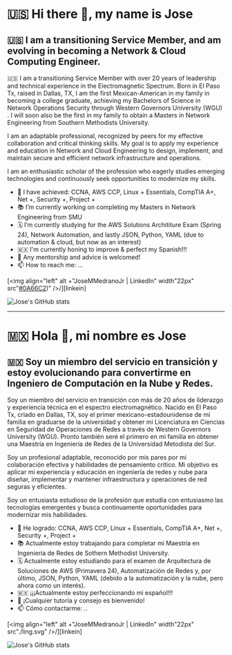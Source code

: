 # 🇺🇸 Hi there 👋, my name is Jose

## 🇺🇸 I am a transitioning Service Member, and am evolving in becoming a Network & Cloud Computing Engineer.

🇺🇸 I am a transitioning Service Member with over 20 years of leadership and technical experience in the Electromagnetic Spectrum.  Born in El Paso Tx, raised in Dallas, TX, I am the first Mexican-American in my family in becoming a college graduate, achieving my Bachelors of Science in Network Operations Security through Western Governors University (WGU) .  I will soon also be the first in my family to obtain a Masters in Network Engineering from Southern Methodists University.  

I am an adaptable professional, recognized by peers for my effective collaboration and critical thinking skills.  My goal is to apply my experience and education in Network and Cloud Engineering to design, implement, and maintain secure and efficient network infrastructure and operations. 

I am an enthusiastic scholar of the profession who eagerly studies emerging technologies and continuously seek opportunities to modernize my skills.

- 💯 I have achieved:
  CCNA, AWS CCP, Linux + Essentials, CompTIA A+, Net +, Security +, Project +
- 📚 I’m currently working on completing my Masters in Network Engineering from SMU
- 🗓 I’m currently studying for the AWS Solutions Archititure Exam (Spring 24), Network Automation, and lastly JSON, Python, YAML (due to automation & cloud, but now as an interest)
- 🇲🇽 I'm currently honing to improve & perfect my Spanish!!!
- 🤔 Any mentorship and advice is welcomed!
- 📫 How to reach me: ...

[<img align="left" alt +"JoseMMedranoJr | LinkedIn" width"22px" src"[#0A66C2](https://myoctocat.com/assets/images/base-octocat.svg))" />/][linkein]

[linkedin]: www.linkedin.com/in/josemmedranojr

![Jose's GitHub stats](https://github-readme-stats.vercel.app/api?username=JoseMMedranoJr&theme=synthwave&show_icons=true)

--------------------------------------------------------------------------------------------------------------------
# 🇲🇽 Hola 👋, mi nombre es Jose

## 🇲🇽 Soy un miembro del servicio en transición y estoy evolucionando para convertirme en Ingeniero de Computación en la Nube y Redes.

Soy un miembro del servicio en transición con más de 20 años de liderazgo y experiencia técnica en el espectro electromagnético. Nacido en El Paso Tx, criado en Dallas, TX, soy el primer mexicano-estadounidense de mi familia en graduarse de la universidad y obtener mi Licenciatura en Ciencias en Seguridad de Operaciones de Redes a través de Western Governors University (WGU). Pronto también seré el primero en mi familia en obtener una Maestría en Ingeniería de Redes de la Universidad Metodista del Sur.

Soy un profesional adaptable, reconocido por mis pares por mi colaboración efectiva y habilidades de pensamiento crítico. Mi objetivo es aplicar mi experiencia y educación en ingeniería de redes y nube para diseñar, implementar y mantener infraestructura y operaciones de red seguras y eficientes.

Soy un entusiasta estudioso de la profesión que estudia con entusiasmo las tecnologías emergentes y busca continuamente oportunidades para modernizar mis habilidades.

- 💯 He logrado:
  CCNA, AWS CCP, Linux + Essentials, CompTIA A+, Net +, Security +, Project +
- 📚 Actualmente estoy trabajando para completar mi Maestría en Ingeniería de Redes de Sothern Methodist University.
- 🗓 Actualmente estoy estudiando para el examen de Arquitectura de Soluciones de AWS (Primavera 24), Automatización de Redes y, por último, JSON, Python, YAML (debido a la automatización y la nube, pero ahora como un interés).
- 🇲🇽 ¡¡¡Actualmente estoy perfeccionando mi español!!!
- 🤔 ¡Cualquier tutoría y consejo es bienvenido!
- 📫 Cómo contactarme: ..

[<img align="left" alt +"JoseMMedranoJr | LinkedIn" width"22px" src"./ling.svg" />/][linkein]

[linkedin]: www.linkedin.com/in/josemmedranojr

![Jose's GitHub stats](https://github-readme-stats.vercel.app/api?username=JoseMMedranoJr&theme=synthwave&show_icons=true)

